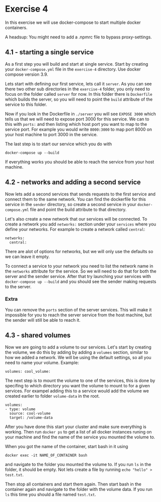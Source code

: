 # Exercise 4

In this exercise we will use docker-compose to start multiple docker containers.

A headsup: You might need to add a .npmrc file to bypass proxy-settings.

## 4.1 - starting a single service

As a first step you will build and start at single service. Start by creating your `docker-compose.yml` file in the `exercise-4` directory. Use docker compose version 3.9.

Lets start with defining our first service, lets call it `server`. As you can see there two other sub directories in the `exercise-4` folder, you only need to focus on the folder called `server` for now. In this folder there is `Dockerfile` which builds the server, so you will need to point the `build` attribute of the service to this folder.

Now if you look in the Dockerfile in `./server` you will see `EXPOSE 3000` which tells us that we will need to expose port 3000 for this service. We can to this with `ports:` and then listing which host port you want to map to the service port. For example you would write `8000:3000` to map port 8000 on your host machine to port 3000 in the service.

The last step is to start our service which you do with

`docker-compose up --build`

If everything works you should be able to reach the service from your host machine.

## 4.2 - networks and adding a second service

Now lets add a second services that sends requests to the first service and connect them to the same network. You can find the dockerfile for this service in the `sender` directory, so create a second service in your `docker-compose.yml` file and point the build attribute to that directory.

Let's also create a new network that our services will be connected. To create a network you add `networks:` section under your `services` where you define your networks. For example to create a network called `central`:

```
networks:
  central:
```

There are alot of options for networks, but we will only use the defaults so we can leave it empty.

To connect a service to your network you need to list the network name in the `networks` attribute for the service. So we will need to do that for both the server and the sender service. After that try launching your services with
`docker-compose up --build`
and you should see the sender making requests to the server.

### Extra

You can remove the `ports` section of the server services. This will make it impossible for you to reach the server service from the host machine, but the sender will still be able to reach it.

## 4.3 - shared volumes

Now we are going to add a volume to our services. Let's start by creating the volume, we do this by adding by adding a `volumes` section, similar to how we added a network. We will be using the default settings, so all you need to name your volume. Example:

`volumes: cool_volume:`

The next step is to mount the volume to one of the services, this is done by specifing to which directory you want the volume to mount to for a given services. For exampel adding this to a service would add the volume we created earlier to folder `volume-data` in the root.

```
volumes:
- type: volume
  source: cool-volume
  target: /volume-data
```

After you have done this start your cluster and make sure everything is working. Then run `docker ps` to get a list of all docker instances runing on your machine and find the name of the service you mounted the volume to.

When you got the name of the container, start bash in it using

`docker exec -it NAME_OF_CONTAINER bash`

and navigate to the folder you mounted the volume to. If you run `ls` in the folder, it should be empty. Not lets create a file by running `echo "hello" > test.txt`.

Then stop all containers and start them again. Then start bash in the container again and navigate to the folder with the volume data. If you run `ls` this time you should a file named `test.txt`.
